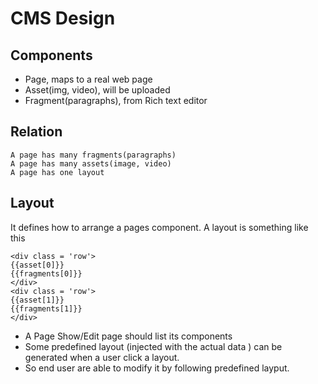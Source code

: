 # CMS Design
## Components
- Page, maps to a real web page
- Asset(img, video), will be uploaded
- Fragment(paragraphs), from Rich text editor

## Relation
```
A page has many fragments(paragraphs)
A page has many assets(image, video)
A page has one layout

```
## Layout
It defines how to arrange a pages component.
A layout is something like this
```
<div class = 'row'>
{{asset[0]}}
{{fragments[0]}}
</div>
<div class = 'row'>
{{asset[1]}}
{{fragments[1]}}
</div>
```

- A Page Show/Edit page should list its components
- Some predefined layout (injected with the actual data ) can be generated when a user click a layout.
- So end user are able to modify it by following predefined layput.